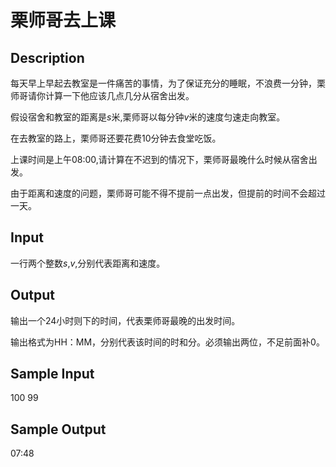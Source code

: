 # 栗师哥去上课

## Description
每天早上早起去教室是一件痛苦的事情，为了保证充分的睡眠，不浪费一分钟，栗师哥请你计算一下他应该几点几分从宿舍出发。

假设宿舍和教室的距离是$s$米,栗师哥以每分钟$v$米的速度匀速走向教室。

在去教室的路上，栗师哥还要花费10分钟去食堂吃饭。

上课时间是上午08:00,请计算在不迟到的情况下，栗师哥最晚什么时候从宿舍出发。

由于距离和速度的问题，栗师哥可能不得不提前一点出发，但提前的时间不会超过一天。

## Input

一行两个整数$s$,$v$,分别代表距离和速度。

## Output

输出一个24小时则下的时间，代表栗师哥最晚的出发时间。

输出格式为HH：MM，分别代表该时间的时和分。必须输出两位，不足前面补0。

## Sample Input

100 99 

## Sample Output

07:48